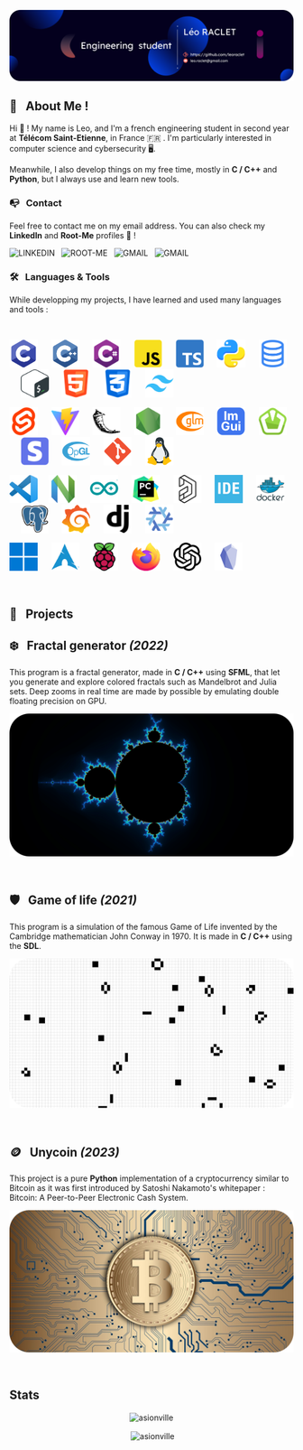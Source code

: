 ![banner](./assets/banner-rounded.png) <br>

## 🤔 &nbsp; About Me !

Hi 👋 ! My name is Leo, and I'm a french engineering student in second year at [**Télécom
Saint-Etienne**](https://www.telecom-st-etienne.fr/), in France 🇫🇷 . I'm particularly interested
in computer science and cybersecurity 🖥️.

Meanwhile, I also develop things on my free time, mostly in **C / C++** and **Python**, but I always
use and learn new tools. <br>

### 📭 &nbsp; Contact

Feel free to contact me on my email address. You can also check my **LinkedIn** and **Root-Me**
profiles 👤 !

[![LINKEDIN](https://img.shields.io/badge/-LINKEDIN-0077B5?style=for-the-badge&logo=linkedin&logoColor=white)](https://www.linkedin.com/in/leoraclet/)
&nbsp;
[![ROOT-ME](https://img.shields.io/badge/ROOTME-F0F0F0?style=for-the-badge&logo=rootme&logoColor=black)](https://www.root-me.org/NLutr0nys)
&nbsp;
[![GMAIL](https://img.shields.io/badge/-GMAIL-D14836?style=for-the-badge&logo=gmail&logoColor=white)](mailto:leo.raclet@gmail.com)
&nbsp;
[![GMAIL](https://img.shields.io/badge/-DISCORD-5865F2?style=for-the-badge&logo=discord&logoColor=white)](https://discordapp.com/users/454950749767200768)
&nbsp; <br>

### 🛠️ &nbsp; Languages & Tools

While developping my projects, I have learned and used many languages and tools :

<br>

<img src="./assets/skills/C.svg" title="C" alt="C" width="50" height="50" /> &nbsp;&nbsp;&nbsp;&nbsp;
<img src="./assets/skills/Cpp.svg" title="C++" alt="C++" width="50" height="50" /> &nbsp;&nbsp;&nbsp;&nbsp;
<img src="./assets/skills/C_sharp.svg" title="C#" alt="C#" width="50" height="50" /> &nbsp;&nbsp;&nbsp;&nbsp;
<img src="./assets/skills/JavaScript.svg" title="JavaScript" alt="JavaScript" width="50" height="50" /> &nbsp;&nbsp;&nbsp;&nbsp;
<img src="./assets/skills/TypeScript.svg" title="TypeScript" alt="TypeScript" width="50" height="50" /> &nbsp;&nbsp;&nbsp;&nbsp;
<img src="./assets/skills/Python.svg" title="Python" alt="Python" width="50" height="50" /> &nbsp;&nbsp;&nbsp;&nbsp;
<img src="./assets/skills/Sql.svg" title="SQL" alt="SQL" width="50" height="50" /> &nbsp;&nbsp;&nbsp;&nbsp;
<img src="./assets/skills/bash.svg" title="Bash" alt="Bash" width="50" height="50" /> &nbsp;&nbsp;&nbsp;&nbsp;
<img src="./assets/skills/Html.svg" title="HTML" alt="HTML" width="50" height="50" /> &nbsp;&nbsp;&nbsp;&nbsp;
<img src="./assets/skills/Css.svg" title="CSS" alt="CSS" width="50" height="50" /> &nbsp;&nbsp;&nbsp;&nbsp;
<img src="./assets/skills/Tailwind.svg" title="Tailwind CSS" alt="Tailwind CSS" width="50" height="50" />

<img src="./assets/skills/Svelte.svg" title="Svelte" alt="Svelte" width="50" height="50" /> &nbsp;&nbsp;&nbsp;&nbsp;
<img src="./assets/skills/Vite.svg" title="Vite" alt="Vite" width="50" height="50" /> &nbsp;&nbsp;&nbsp;&nbsp;
<img src="./assets/skills/Flask.svg" title="Flask" alt="Flask" width="50" height="50" /> &nbsp;&nbsp;&nbsp;&nbsp;
<img src="./assets/skills/NodeJS.svg" title="Node.js" alt="Node.js" width="50" height="50" /> &nbsp;&nbsp;&nbsp;&nbsp;
<img src="./assets/skills/Glm.svg" title="GLM" alt="GLM" width="50" height="50" /> &nbsp;&nbsp;&nbsp;&nbsp;
<img src="./assets/skills/ImGui.svg" title="ImGui" alt="ImGui" width="50" height="50" /> &nbsp;&nbsp;&nbsp;&nbsp;
<img src="./assets/skills/Sfml.svg" title="SFML" alt="SFML" width="50" height="50" /> &nbsp;&nbsp;&nbsp;&nbsp;
<img src="./assets/skills/Stripe.svg" title="Stripe" alt="Stripe" width="50" height="50" /> &nbsp;&nbsp;&nbsp;&nbsp;
<img src="./assets/skills/OpenGL.svg" title="OpenGL" alt="OpenGL" width="50" height="50" /> &nbsp;&nbsp;&nbsp;&nbsp;
<img src="./assets/skills/Git.svg" title="Git" alt="Git" width="50" height="50" /> &nbsp;&nbsp;&nbsp;&nbsp;
<img src="./assets/skills/Unix.svg" title="Unix" alt="Unix" width="50" height="50" />

<img src="./assets/skills/vscode.svg" title="VS Code" alt="VS Code" width="50" height="50" />&nbsp;&nbsp;&nbsp;&nbsp;
<img src="./assets/skills/neovim.svg" title="Neovim" alt="Neovim" width="50" height="50" /> &nbsp;&nbsp;&nbsp;&nbsp;
<img src="./assets/skills/arduino.svg" title="Arduino IDE" alt="Arduino IDE" width="50" height="50" /> &nbsp;&nbsp;&nbsp;&nbsp;
<img src="./assets/skills/pycharm.svg" title="Pycharm" alt="Pycharm" width="50" height="50" /> &nbsp;&nbsp;&nbsp;&nbsp;
<img src="./assets/skills/altium.svg" title="Altium Designer" alt="Altium Designer" width="50" height="50" /> &nbsp;&nbsp;&nbsp;&nbsp;
<img src="./assets/skills/stm32cubeide.svg" title="STM32CubeIDE" alt="STM32CubeIDE" width="50" height="50" /> &nbsp;&nbsp;&nbsp;&nbsp;
<img src="./assets/skills/docker.svg" title="Docker" alt="Docker" width="50" height="50" /> &nbsp;&nbsp;&nbsp;&nbsp;
<img src="./assets/skills/postgresql.svg" title="PostgreSQL" alt="PostgreSQL" width="50" height="50" /> &nbsp;&nbsp;&nbsp;&nbsp;
<img src="./assets/skills/grafana.svg" title="Grafana" alt="Grafana" width="50" height="50" /> &nbsp;&nbsp;&nbsp;&nbsp;
<img src="./assets/skills/django.svg" title="Django" alt="Django" width="50" height="50" /> &nbsp;&nbsp;&nbsp;&nbsp;
<img src="./assets/skills/nixos.svg" title="Nixos 24.05" alt="Nixos 24.05" width="50" height="50" />

<img src="./assets/skills/windows11.svg" title="Windows 11" alt="Windows 11" width="50" height="50" /> &nbsp;&nbsp;&nbsp;&nbsp;
<img src="./assets/skills/archlinux.svg" title="Arch Linux" alt="Arch Linux" width="50" height="50"/>&nbsp;&nbsp;&nbsp;&nbsp;
<img src="./assets/skills/raspberrypi.svg" title="Raspberry Pi OS" alt="Raspberry Pi OS" width="50" height="50" /> &nbsp;&nbsp;&nbsp;&nbsp;
<img src="./assets/skills/firefox.svg" title="Firefox" alt="Firefox" width="50" height="50" /> &nbsp;&nbsp;&nbsp;&nbsp;
<img src="./assets/skills/chatgpt.svg" title="ChatGPT" alt="ChatGPT" width="50" height="50" /> &nbsp;&nbsp;&nbsp;&nbsp;
<img src="./assets/skills/obsidian.svg" title="Obsidian" alt="Obsidian" width="50" height="50" />

<br>

## 📂 &nbsp; Projects

## [❄️ &nbsp; Fractal generator *(2022)*](https://github.com/leoraclet/fractals)

This program is a fractal generator, made in **C / C++** using **SFML**, that let you generate and
explore colored fractals such as Mandelbrot and Julia sets. Deep zooms in real time are made by
possible by emulating double floating precision on GPU. <br>
<p align="center">
	<a href="https://github.com/leoraclet/fractals"><img src="./assets/projects/mandelbrot_colored.png" width="600"></a>
</p>
<br>

## [🛡️ &nbsp; Game of life *(2021)*](https://github.com/leoraclet/game-of-life)

This program is a simulation of the famous Game of Life invented by the Cambridge mathematician John
Conway in 1970. It is made in **C / C++** using the **SDL**. <br>
<p align="center">
	<a href="https://github.com/leoraclet/game-of-life"><img src="./assets/projects/stage_gol.png" width="600"></a>
</p>
<br>

## [🪙 &nbsp; Unycoin *(2023)*](https://github.com/leoraclet/unycoin)

This project is a pure **Python** implementation of a cryptocurrency similar to Bitcoin as it was
first introduced by Satoshi Nakamoto's whitepaper : [Bitcoin: A Peer-to-Peer Electronic Cash
System](https://bitcoin.org/bitcoin.pdf). <br>
<p align="center">
	<a href="https://github.com/leoraclet/unycoin"><img src="./assets/projects/bitcoin.png" width="600"></a>
</p>
<br>

## Stats

<p align="center"><img align="center" src="https://github-readme-stats.vercel.app/api/top-langs?username=leoraclet&show_icons=true&locale=en&layout=compact" alt="asionville" /></p>

<p align="center">&nbsp;<img align="center" src="https://github-readme-stats.vercel.app/api?username=leoraclet&locale=en" alt="asionville" /></p>

<style>
a {
	text-decoration: none;
}

a:hover {
	text-decoration: none;
}
</style>

